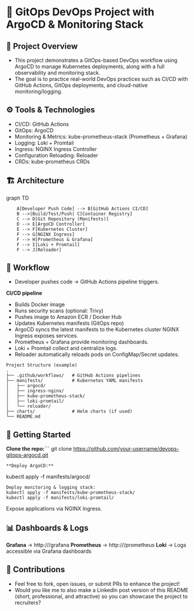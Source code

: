 # 🚀 GitOps DevOps Project with ArgoCD & Monitoring Stack

## 📌 Project Overview
- This project demonstrates a GitOps-based DevOps workflow using ArgoCD to manage Kubernetes deployments, along with a full observability and monitoring stack.
- The goal is to practice real-world DevOps practices such as CI/CD with GitHub Actions, GitOps deployments, and cloud-native monitoring/logging.

## ⚙️ Tools & Technologies
- CI/CD: GitHub Actions
- GitOps: ArgoCD
- Monitoring & Metrics: kube-prometheus-stack (Prometheus + Grafana)
- Logging: Loki + Promtail
- Ingress: NGINX Ingress Controller
- Configuration Reloading: Reloader
- CRDs: kube-prometheus CRDs

## 🏗️ Architecture
graph TD
```
    A[Developer Push Code] --> B[GitHub Actions CI/CD]
    B -->|Build/Test/Push| C[Container Registry]
    C --> D[Git Repository (Manifests)]
    D --> E[ArgoCD Controller]
    E --> F[Kubernetes Cluster]
    F --> G[NGINX Ingress]
    F --> H[Prometheus & Grafana]
    F --> I[Loki + Promtail]
    F --> J[Reloader]
```
## 🔄 Workflow
- Developer pushes code → GitHub Actions pipeline triggers.

 **CI/CD pipeline**
- Builds Docker image
- Runs security scans (optional: Trivy)
- Pushes image to Amazon ECR / Docker Hub
- Updates Kubernetes manifests (GitOps repo)
- ArgoCD syncs the latest manifests to the Kubernetes cluster
NGINX Ingress exposes services.
- Prometheus + Grafana provide monitoring dashboards.
- Loki + Promtail collect and centralize logs.
- Reloader automatically reloads pods on ConfigMap/Secret updates.
```
Project Structure (example)
.
├── .github/workflows/   # GitHub Actions pipelines
├── manifests/           # Kubernetes YAML manifests
│   ├── argocd/
│   ├── ingress-nginx/
│   ├── kube-prometheus-stack/
│   ├── loki-promtail/
│   └── reloader/
├── charts/              # Helm charts (if used)
└── README.md
```
## 🚀 Getting Started

**Clone the repo:**```
git clone https://github.com/your-username/devops-gitops-argocd.git
```
**Deploy ArgoCD:** 
```
kubectl apply -f manifests/argocd/
```
Deploy monitoring & logging stack:
kubectl apply -f manifests/kube-prometheus-stack/
kubectl apply -f manifests/loki-promtail/
```
Expose applications via NGINX Ingress.
## 📊 Dashboards & Logs
**Grafana** → http://<ingress-url>/grafana
**Prometheus** → http://<ingress-url>/prometheus
**Loki** → Logs accessible via Grafana dashboards

## 🤝 Contributions
- Feel free to fork, open issues, or submit PRs to enhance the project!
- Would you like me to also make a LinkedIn post version of this README (short, professional, and attractive) so you can showcase the project to recruiters?
